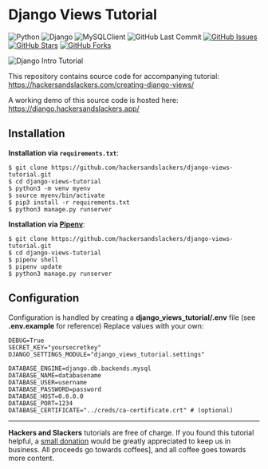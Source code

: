 # Django Views Tutorial

![Python](https://img.shields.io/badge/Python-v^3.8-blue.svg?logo=python&longCache=true&logoColor=white&colorB=5e81ac&style=flat-square&colorA=4c566a)
![Django](https://img.shields.io/badge/Django-v^3.0.0-blue.svg?logo=Django&longCache=true&logoColor=white&colorB=a3be8c&style=flat-square&colorA=4c566a)
![MySQLClient](https://img.shields.io/badge/MySQLClient-v1.4.6-blue.svg?logo=mysql&longCache=true&logoColor=white&colorA=4c566a&colorB=bf616a&style=flat-square)
![GitHub Last Commit](https://img.shields.io/github/last-commit/google/skia.svg?style=flat-square&colorA=4c566a&colorB=a3be8c)
[![GitHub Issues](https://img.shields.io/github/issues/hackersandslackers/django-views-tutorial.svg?style=flat-square&colorA=4c566a&colorB=ebcb8b)](https://github.com/hackersandslackers/django-views-tutorial/issues)
[![GitHub Stars](https://img.shields.io/github/stars/hackersandslackers/django-views-tutorial.svg?style=flat-square&colorB=ebcb8b&colorA=4c566a)](https://github.com/hackersandslackers/django-views-tutorial/stargazers)
[![GitHub Forks](https://img.shields.io/github/forks/hackersandslackers/django-views-tutorial.svg?style=flat-square&colorA=4c566a&colorB=ebcb8b)](https://github.com/hackersandslackers/django-views-tutorial/network)

![Django Intro Tutorial](https://github.com/hackersandslackers/django-views-tutorial/blob/master/.github/django-views-1@2x.jpg?raw=true)

This repository contains source code for accompanying tutorial: https://hackersandslackers.com/creating-django-views/

A working demo of this source code is hosted here: https://django.hackersandslackers.app/


## Installation

**Installation via `requirements.txt`**:

```shell
$ git clone https://github.com/hackersandslackers/django-views-tutorial.git
$ cd django-views-tutorial
$ python3 -m venv myenv
$ source myenv/bin/activate
$ pip3 install -r requirements.txt
$ python3 manage.py runserver
```

**Installation via [Pipenv](https://pipenv-fork.readthedocs.io/en/latest/)**:

```shell
$ git clone https://github.com/hackersandslackers/django-views-tutorial.git
$ cd django-views-tutorial
$ pipenv shell
$ pipenv update
$ python3 manage.py runserver
```

## Configuration

Configuration is handled by creating a **django_views_tutorial/.env** file (see **.env.example** for reference) Replace values with your own:

```.env
DEBUG=True
SECRET_KEY="yoursecretkey"
DJANGO_SETTINGS_MODULE="django_views_tutorial.settings"

DATABASE_ENGINE=django.db.backends.mysql
DATABASE_NAME=databasename
DATABASE_USER=username
DATABASE_PASSWORD=password
DATABASE_HOST=0.0.0.0
DATABASE_PORT=1234
DATABASE_CERTIFICATE="../creds/ca-certificate.crt" # (optional)
```

-----
**Hackers and Slackers** tutorials are free of charge. If you found this tutorial helpful, a [small donation](https://www.buymeacoffee.com/hackersslackers) would be greatly appreciated to keep us in business. All proceeds go towards coffees], and all coffee goes towards more content.
